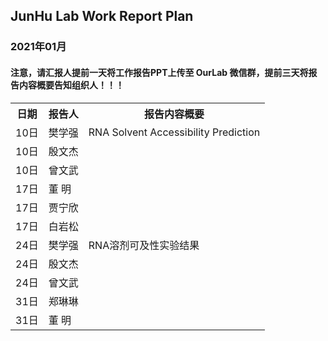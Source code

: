 
## JunHu Lab Work Report Plan

### 2021年01月



#### 注意，请汇报人提前一天将工作报告PPT上传至 OurLab 微信群，提前三天将报告内容概要告知组织人！！！
<html>
<body>

<table>
  <tr>
    <th>日期</th>
    <th>报告人</th>
    <th>报告内容概要</th>    
  </tr>
  
  <tr>
    <td>10日</td>
    <td>樊学强</td>
    <td>RNA Solvent Accessibility Prediction</td>
  </tr>
  
  <tr>
    <td>10日</td>
    <td>殷文杰</td>
    <td></td>
  </tr>
  
  <tr>
    <td>10日</td>
    <td>曾文武</td>
    <td></td>
  </tr>
  
   <tr>
    <td>17日</td>
    <td>董    明</td>
    <td></td>
  </tr>
  
   <tr>
    <td>17日</td>
    <td>贾宁欣</td>
    <td></td>
  </tr>
  
  <tr>
    <td>17日</td>
    <td>白岩松</td>
    <td></td>
  </tr>
  
  <tr>
    <td>24日</td>
    <td>樊学强</td>
    <td>RNA溶剂可及性实验结果</td>
  </tr>
  
  <tr>
    <td>24日</td>
    <td>殷文杰</td>
    <td></td>
  </tr>
   <tr>
    <td>24日</td>
    <td>曾文武</td>
    <td></td>
  </tr>
  
  <tr>
    <td>31日</td>
    <td>郑琳琳</td>
    <td></td>
  </tr>
  <tr>
    <td>31日</td>
    <td>董   明</td>
    <td></td>
  </tr>
  
  
</table>
</body>
</html>

